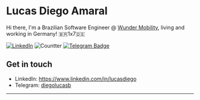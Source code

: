 # Lucas Diego Amaral

Hi there, I'm a Brazilian Software Engineer @ [Wunder Mobility](https://www.wundermobility.com/), living and working in Germany! :brazil:1x7:de:

[![LinkedIn](https://img.shields.io/badge/LinkedIn-lucas--amaral-blue)](https://www.linkedin.com/in/lucasdiego/)
![Countter](https://visitor-badge.laobi.icu/badge?page_id=diegolucasb.diegolucasb)
[![Telegram Badge](https://img.shields.io/badge/Telegram-diegolucasb-blue)](https://t.me/diegolucasb)

## Get in touch
- LinkedIn: https://www.linkedin.com/in/lucasdiego
- Telegram: [diegolucasb](https://t.me/diegolucasb)

---
<!--
**diegolucasb/diegolucasb** is a ✨ _special_ ✨ repository because its `README.md` (this file) appears on your GitHub profile.
Here are some ideas to get you started:
- 🔭 I’m currently working on ...
- 🌱 I’m currently learning ...
- 👯 I’m looking to collaborate on ...
- 🤔 I’m looking for help with ...
- 💬 Ask me about ...
- 📫 How to reach me: ...
- 😄 Pronouns: ...
- ⚡ Fun fact: ...
-->
